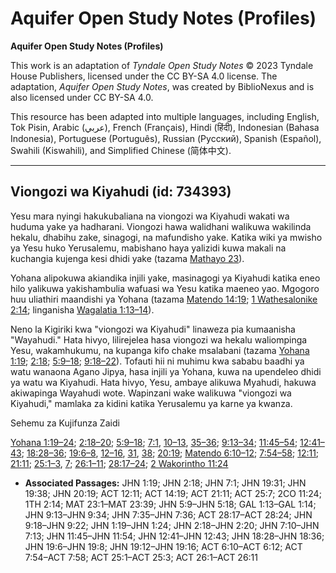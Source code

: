 # Aquifer Open Study Notes (Profiles)

**Aquifer Open Study Notes (Profiles)**

This work is an adaptation of *Tyndale Open Study Notes* © 2023 Tyndale House Publishers, licensed under the CC BY\-SA 4\.0 license. The adaptation, *Aquifer Open Study Notes*, was created by BiblioNexus and is also licensed under CC BY\-SA 4\.0\.

This resource has been adapted into multiple languages, including English, Tok Pisin, Arabic (عربي), French (Français), Hindi (हिंदी), Indonesian (Bahasa Indonesia), Portuguese (Português), Russian (Русский), Spanish (Español), Swahili (Kiswahili), and Simplified Chinese (简体中文).



--------------------------------

## Viongozi wa Kiyahudi (id: 734393)

Yesu mara nyingi hakukubaliana na viongozi wa Kiyahudi wakati wa huduma yake ya hadharani. Viongozi hawa walidhani walikuwa wakilinda hekalu, dhabihu zake, sinagogi, na mafundisho yake. Katika wiki ya mwisho ya Yesu huko Yerusalemu, mabishano haya yalizidi kuwa makali na kuchangia kujenga kesi dhidi yake (tazama [Mathayo 23](https://ref.ly/Matt23:1-Matt23:39)).

Yohana alipokuwa akiandika injili yake, masinagogi ya Kiyahudi katika eneo hilo yalikuwa yakishambulia wafuasi wa Yesu katika maeneo yao. Mgogoro huu uliathiri maandishi ya Yohana (tazama [Matendo 14:19](https://ref.ly/Acts14:19); [1 Wathesalonike 2:14](https://ref.ly/1Thess2:14); linganisha [Wagalatia 1:13–14](https://ref.ly/Gal1:13-Gal1:14)).

Neno la Kigiriki kwa "viongozi wa Kiyahudi" linaweza pia kumaanisha "Wayahudi." Hata hivyo, lilirejelea hasa viongozi wa hekalu waliompinga Yesu, wakamhukumu, na kupanga kifo chake msalabani (tazama [Yohana 1:19](https://ref.ly/John1:19); [2:18](https://ref.ly/John2:18); [5:9–18](https://ref.ly/John5:9-John5:18); [9:18–22](https://ref.ly/John9:18-John9:22)). Tofauti hii ni muhimu kwa sababu baadhi ya watu wanaona Agano Jipya, hasa injili ya Yohana, kuwa na upendeleo dhidi ya watu wa Kiyahudi. Hata hivyo, Yesu, ambaye alikuwa Myahudi, hakuwa akiwapinga Wayahudi wote. Wapinzani wake walikuwa "viongozi wa Kiyahudi," mamlaka za kidini katika Yerusalemu ya karne ya kwanza.

Sehemu za Kujifunza Zaidi

[Yohana 1:19–24](https://ref.ly/John1:19-John1:24); [2:18–20](https://ref.ly/John2:18-John2:20); [5:9–18](https://ref.ly/John5:9-John5:18); [7:1](https://ref.ly/John7:1), [10–13](https://ref.ly/John7:10-John7:13), [35–36](https://ref.ly/John7:35-John7:36); [9:13–34](https://ref.ly/John9:13-John9:34); [11:45–54](https://ref.ly/John11:45-John11:54); [12:41–43](https://ref.ly/John12:41-John12:43); [18:28–36](https://ref.ly/John18:28-John18:36); [19:6–8](https://ref.ly/John19:6-John19:8), [12–16](https://ref.ly/John19:12-John19:16), [31](https://ref.ly/John19:31), [38](https://ref.ly/John19:38); [20:19](https://ref.ly/John20:19); [Matendo 6:10–12](https://ref.ly/Acts6:10-Acts6:12); [7:54–58](https://ref.ly/Acts7:54-Acts7:58); [12:11](https://ref.ly/Acts12:11); [21:11](https://ref.ly/Acts21:11); [25:1–3](https://ref.ly/Acts25:1-Acts25:3), [7](https://ref.ly/Acts25:7); [26:1–11](https://ref.ly/Acts26:1-Acts26:11); [28:17–24](https://ref.ly/Acts28:17-Acts28:24); [2 Wakorintho 11:24](https://ref.ly/2Cor11:24)

* **Associated Passages:** JHN 1:19; JHN 2:18; JHN 7:1; JHN 19:31; JHN 19:38; JHN 20:19; ACT 12:11; ACT 14:19; ACT 21:11; ACT 25:7; 2CO 11:24; 1TH 2:14; MAT 23:1–MAT 23:39; JHN 5:9–JHN 5:18; GAL 1:13–GAL 1:14; JHN 9:13–JHN 9:34; JHN 7:35–JHN 7:36; ACT 28:17–ACT 28:24; JHN 9:18–JHN 9:22; JHN 1:19–JHN 1:24; JHN 2:18–JHN 2:20; JHN 7:10–JHN 7:13; JHN 11:45–JHN 11:54; JHN 12:41–JHN 12:43; JHN 18:28–JHN 18:36; JHN 19:6–JHN 19:8; JHN 19:12–JHN 19:16; ACT 6:10–ACT 6:12; ACT 7:54–ACT 7:58; ACT 25:1–ACT 25:3; ACT 26:1–ACT 26:11

